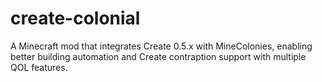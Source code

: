 # create-colonial
A Minecraft mod that integrates Create 0.5.x with MineColonies, enabling better building automation and Create contraption support with multiple QOL features.
